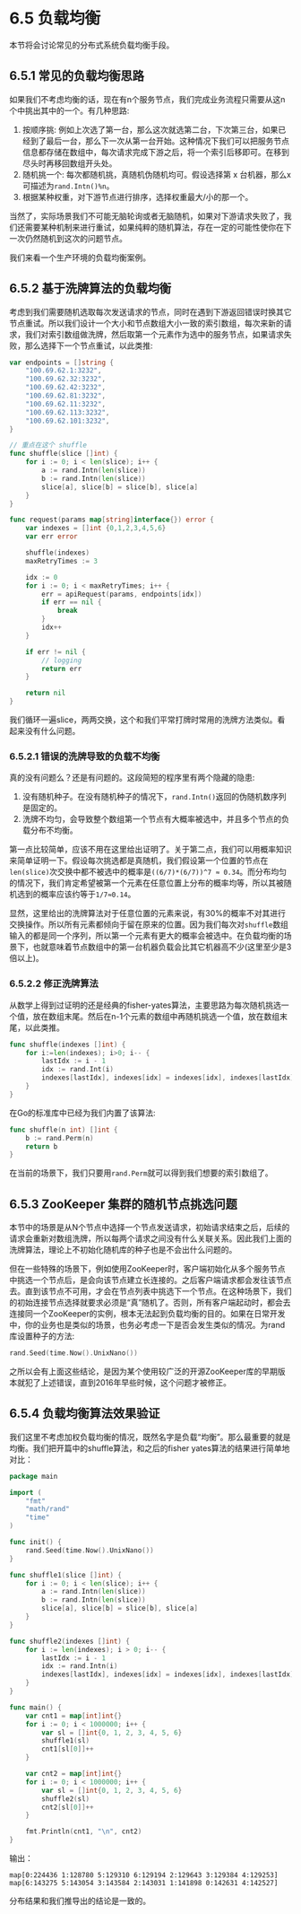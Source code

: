 # 6.5 负载均衡

本节将会讨论常见的分布式系统负载均衡手段。

## 6.5.1 常见的负载均衡思路

如果我们不考虑均衡的话，现在有n个服务节点，我们完成业务流程只需要从这n个中挑出其中的一个。有几种思路:

1. 按顺序挑: 例如上次选了第一台，那么这次就选第二台，下次第三台，如果已经到了最后一台，那么下一次从第一台开始。这种情况下我们可以把服务节点信息都存储在数组中，每次请求完成下游之后，将一个索引后移即可。在移到尽头时再移回数组开头处。
2. 随机挑一个: 每次都随机挑，真随机伪随机均可。假设选择第 x 台机器，那么x可描述为`rand.Intn()%n`。
3. 根据某种权重，对下游节点进行排序，选择权重最大/小的那一个。

当然了，实际场景我们不可能无脑轮询或者无脑随机，如果对下游请求失败了，我们还需要某种机制来进行重试，如果纯粹的随机算法，存在一定的可能性使你在下一次仍然随机到这次的问题节点。

我们来看一个生产环境的负载均衡案例。

## 6.5.2 基于洗牌算法的负载均衡

考虑到我们需要随机选取每次发送请求的节点，同时在遇到下游返回错误时换其它节点重试。所以我们设计一个大小和节点数组大小一致的索引数组，每次来新的请求，我们对索引数组做洗牌，然后取第一个元素作为选中的服务节点，如果请求失败，那么选择下一个节点重试，以此类推:

```go
var endpoints = []string {
    "100.69.62.1:3232",
    "100.69.62.32:3232",
    "100.69.62.42:3232",
    "100.69.62.81:3232",
    "100.69.62.11:3232",
    "100.69.62.113:3232",
    "100.69.62.101:3232",
}

// 重点在这个 shuffle
func shuffle(slice []int) {
    for i := 0; i < len(slice); i++ {
        a := rand.Intn(len(slice))
        b := rand.Intn(len(slice))
        slice[a], slice[b] = slice[b], slice[a]
    }
}

func request(params map[string]interface{}) error {
    var indexes = []int {0,1,2,3,4,5,6}
    var err error

    shuffle(indexes)
    maxRetryTimes := 3

    idx := 0
    for i := 0; i < maxRetryTimes; i++ {
        err = apiRequest(params, endpoints[idx])
        if err == nil {
            break
        }
        idx++
    }

    if err != nil {
        // logging
        return err
    }

    return nil
}
```

我们循环一遍slice，两两交换，这个和我们平常打牌时常用的洗牌方法类似。看起来没有什么问题。

### 6.5.2.1 错误的洗牌导致的负载不均衡

真的没有问题么？还是有问题的。这段简短的程序里有两个隐藏的隐患:

1. 没有随机种子。在没有随机种子的情况下，`rand.Intn()`返回的伪随机数序列是固定的。
2. 洗牌不均匀，会导致整个数组第一个节点有大概率被选中，并且多个节点的负载分布不均衡。

第一点比较简单，应该不用在这里给出证明了。关于第二点，我们可以用概率知识来简单证明一下。假设每次挑选都是真随机，我们假设第一个位置的节点在`len(slice)`次交换中都不被选中的概率是`((6/7)*(6/7))^7 ≈ 0.34`。而分布均匀的情况下，我们肯定希望被第一个元素在任意位置上分布的概率均等，所以其被随机选到的概率应该约等于`1/7≈0.14`。

显然，这里给出的洗牌算法对于任意位置的元素来说，有30%的概率不对其进行交换操作。所以所有元素都倾向于留在原来的位置。因为我们每次对`shuffle`数组输入的都是同一个序列，所以第一个元素有更大的概率会被选中。在负载均衡的场景下，也就意味着节点数组中的第一台机器负载会比其它机器高不少\(这里至少是3倍以上\)。

### 6.5.2.2 修正洗牌算法

从数学上得到过证明的还是经典的fisher-yates算法，主要思路为每次随机挑选一个值，放在数组末尾。然后在n-1个元素的数组中再随机挑选一个值，放在数组末尾，以此类推。

```go
func shuffle(indexes []int) {
    for i:=len(indexes); i>0; i-- {
        lastIdx := i - 1
        idx := rand.Int(i)
        indexes[lastIdx], indexes[idx] = indexes[idx], indexes[lastIdx]
    }
}
```

在Go的标准库中已经为我们内置了该算法:

```go
func shuffle(n int) []int {
    b := rand.Perm(n)
    return b
}
```

在当前的场景下，我们只要用`rand.Perm`就可以得到我们想要的索引数组了。

## 6.5.3 ZooKeeper 集群的随机节点挑选问题

本节中的场景是从N个节点中选择一个节点发送请求，初始请求结束之后，后续的请求会重新对数组洗牌，所以每两个请求之间没有什么关联关系。因此我们上面的洗牌算法，理论上不初始化随机库的种子也是不会出什么问题的。

但在一些特殊的场景下，例如使用ZooKeeper时，客户端初始化从多个服务节点中挑选一个节点后，是会向该节点建立长连接的。之后客户端请求都会发往该节点去。直到该节点不可用，才会在节点列表中挑选下一个节点。在这种场景下，我们的初始连接节点选择就要求必须是“真”随机了。否则，所有客户端起动时，都会去连接同一个ZooKeeper的实例，根本无法起到负载均衡的目的。如果在日常开发中，你的业务也是类似的场景，也务必考虑一下是否会发生类似的情况。为rand库设置种子的方法:

```go
rand.Seed(time.Now().UnixNano())
```

之所以会有上面这些结论，是因为某个使用较广泛的开源ZooKeeper库的早期版本就犯了上述错误，直到2016年早些时候，这个问题才被修正。

## 6.5.4 负载均衡算法效果验证

我们这里不考虑加权负载均衡的情况，既然名字是负载“均衡”。那么最重要的就是均衡。我们把开篇中的shuffle算法，和之后的fisher yates算法的结果进行简单地对比：

```go
package main

import (
    "fmt"
    "math/rand"
    "time"
)

func init() {
    rand.Seed(time.Now().UnixNano())
}

func shuffle1(slice []int) {
    for i := 0; i < len(slice); i++ {
        a := rand.Intn(len(slice))
        b := rand.Intn(len(slice))
        slice[a], slice[b] = slice[b], slice[a]
    }
}

func shuffle2(indexes []int) {
    for i := len(indexes); i > 0; i-- {
        lastIdx := i - 1
        idx := rand.Intn(i)
        indexes[lastIdx], indexes[idx] = indexes[idx], indexes[lastIdx]
    }
}

func main() {
    var cnt1 = map[int]int{}
    for i := 0; i < 1000000; i++ {
        var sl = []int{0, 1, 2, 3, 4, 5, 6}
        shuffle1(sl)
        cnt1[sl[0]]++
    }

    var cnt2 = map[int]int{}
    for i := 0; i < 1000000; i++ {
        var sl = []int{0, 1, 2, 3, 4, 5, 6}
        shuffle2(sl)
        cnt2[sl[0]]++
    }

    fmt.Println(cnt1, "\n", cnt2)
}
```

输出：

```text
map[0:224436 1:128780 5:129310 6:129194 2:129643 3:129384 4:129253]
map[6:143275 5:143054 3:143584 2:143031 1:141898 0:142631 4:142527]
```

分布结果和我们推导出的结论是一致的。

